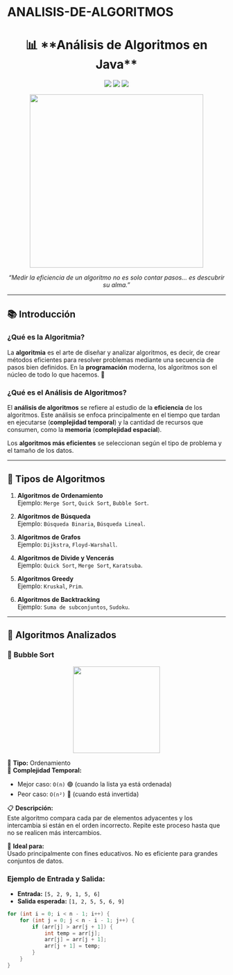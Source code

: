 # ANALISIS-DE-ALGORITMOS
<h1 align="center">📊 **Análisis de Algoritmos en Java**</h1>

<p align="center">
  <img src="https://img.shields.io/badge/Lenguaje-Java-blue?style=for-the-badge&logo=java" />
  <img src="https://img.shields.io/badge/Tipo-Análisis%20Teórico%20%26%20Práctico-purple?style=for-the-badge" />
  <img src="https://img.shields.io/badge/Estado-Activo-green?style=for-the-badge" />
</p>

<p align="center">
  <img src="https://media.giphy.com/media/v1.Y2lkPTc5MGI3NjExM3V5Ynp5NGNqZ2R2M2t5aXpvbGlwaW9oc2prbzFoaWtxc2lhYmxsaCZlcD12MV9naWZzX3NlYXJjaCZjdD1n/tXL4FHPSnVJ0A/giphy.gif" width="400" />
</p>

<p align="center">
  <em>“Medir la eficiencia de un algoritmo no es solo contar pasos... es descubrir su alma.”</em>
</p>

---

## 📚 **Introducción**

### ¿Qué es la **Algoritmia**?

La **algoritmia** es el arte de diseñar y analizar algoritmos, es decir, de crear métodos eficientes para resolver problemas mediante una secuencia de pasos bien definidos. En la **programación** moderna, los algoritmos son el núcleo de todo lo que hacemos. 🧠

### ¿Qué es el **Análisis de Algoritmos**?

El **análisis de algoritmos** se refiere al estudio de la **eficiencia** de los algoritmos. Este análisis se enfoca principalmente en el tiempo que tardan en ejecutarse (**complejidad temporal**) y la cantidad de recursos que consumen, como la **memoria** (**complejidad espacial**). 

Los **algoritmos más eficientes** se seleccionan según el tipo de problema y el tamaño de los datos.

---

## 🌟 **Tipos de Algoritmos**

1. **Algoritmos de Ordenamiento**  
   Ejemplo: `Merge Sort`, `Quick Sort`, `Bubble Sort`.

2. **Algoritmos de Búsqueda**  
   Ejemplo: `Búsqueda Binaria`, `Búsqueda Lineal`.

3. **Algoritmos de Grafos**  
   Ejemplo: `Dijkstra`, `Floyd-Warshall`.

4. **Algoritmos de Divide y Vencerás**  
   Ejemplo: `Quick Sort`, `Merge Sort`, `Karatsuba`.

5. **Algoritmos Greedy**  
   Ejemplo: `Kruskal`, `Prim`.

6. **Algoritmos de Backtracking**  
   Ejemplo: `Suma de subconjuntos`, `Sudoku`.

---

## 📐 **Algoritmos Analizados**

### 🔁 **Bubble Sort**

  <p align="center">
    <img src="https://upload.wikimedia.org/wikipedia/commons/thumb/2/29/Bubble_sort_animated.gif/250px-Bubble_sort_animated.gif" width="200"/>
  </p>

  📌 **Tipo:** Ordenamiento  
  🧠 **Complejidad Temporal:**  
  - Mejor caso: `O(n)` 🟢 (cuando la lista ya está ordenada)  
  - Peor caso: `O(n²)` 🔴 (cuando está invertida)

  📋 **Descripción:**  
  Este algoritmo compara cada par de elementos adyacentes y los intercambia si están en el orden incorrecto. Repite este proceso hasta que no se realicen más intercambios.

  🧪 **Ideal para:**  
  Usado principalmente con fines educativos. No es eficiente para grandes conjuntos de datos.

  ### **Ejemplo de Entrada y Salida:**

  - **Entrada:** `[5, 2, 9, 1, 5, 6]`
  - **Salida esperada:** `[1, 2, 5, 5, 6, 9]`

  ```java
  for (int i = 0; i < n - 1; i++) {
      for (int j = 0; j < n - i - 1; j++) {
          if (arr[j] > arr[j + 1]) {
              int temp = arr[j];
              arr[j] = arr[j + 1];
              arr[j + 1] = temp;
          }
      }
  }
